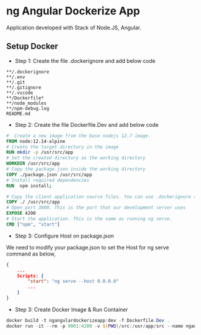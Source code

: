 # ng Angular Dockerize App

Application developed with Stack of Node.JS, Angular.

## Setup Docker

- Step 1: Create the file .dockerignore and add below code

```dockerignore
**/.dockerignore
**/.env
**/.git
**/.gitignore
**/.vscode
**/Dockerfile*
**/node_modules
**/npm-debug.log
README.md
```

- Step 2: Create the file Dockerfile.Dev and add below code

```dockerfile
#  Create a new image from the base nodejs 12.7 image.
FROM node:12.14-alpine
# Create the target directory in the image
RUN mkdir -p /usr/src/app
# Set the created directory as the working directory
WORKDIR /usr/src/app
# Copy the package.json inside the working directory
COPY ./package.json /usr/src/app
# Install required dependencies
RUN  npm install;

# Copy the client application source files. You can use .dockerignore to exlcude files. Works just as .gitignore does.
COPY ./ /usr/src/app
# Open port 3000. This is the port that our development server uses
EXPOSE 4200
# Start the application. This is the same as running ng serve.
CMD ["npm", "start"]
```

- Step 3: Configure Host on package.json

We need to modify your package.json to set the Host for ng serve command as below,

```json
{
    ...
    Scripts: {
        "start": "ng serve --host 0.0.0.0"
        ...
    }
}
```

- Step 3: Create Docker Image & Run Container

```powershell
docker build -t ngangulardockerizeapp:dev -f Dockerfile.Dev .
docker run -it --rm -p 9001:4200 -v ${PWD}/src:/usr/app/src --name ngangulardockerizeapp ngangulardockerizeapp:dev

```
